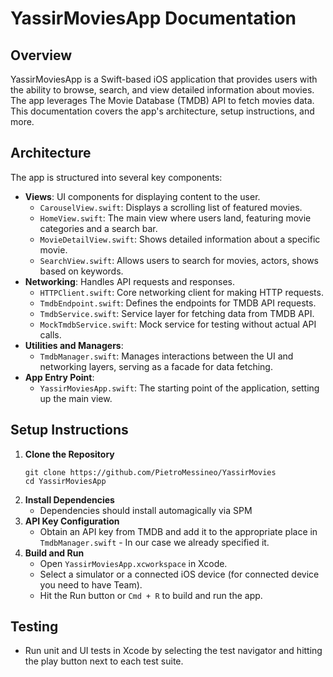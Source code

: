 # YassirMoviesApp Documentation

## Overview
YassirMoviesApp is a Swift-based iOS application that provides users with the ability to browse, search, and view detailed information about movies. The app leverages The Movie Database (TMDB) API to fetch movies data. This documentation covers the app's architecture, setup instructions, and more.

## Architecture
The app is structured into several key components:

- **Views**: UI components for displaying content to the user.
    - `CarouselView.swift`: Displays a scrolling list of featured movies.
    - `HomeView.swift`: The main view where users land, featuring movie categories and a search bar.
    - `MovieDetailView.swift`: Shows detailed information about a specific movie.
    - `SearchView.swift`: Allows users to search for movies, actors, shows based on keywords.
- **Networking**: Handles API requests and responses.
    - `HTTPClient.swift`: Core networking client for making HTTP requests.
    - `TmdbEndpoint.swift`: Defines the endpoints for TMDB API requests.
    - `TmdbService.swift`: Service layer for fetching data from TMDB API.
    - `MockTmdbService.swift`: Mock service for testing without actual API calls.
- **Utilities and Managers**:
    - `TmdbManager.swift`: Manages interactions between the UI and networking layers, serving as a facade for data fetching.
- **App Entry Point**:
    - `YassirMoviesApp.swift`: The starting point of the application, setting up the main view.

## Setup Instructions

1. **Clone the Repository**
    ```
    git clone https://github.com/PietroMessineo/YassirMovies
    cd YassirMoviesApp
    ```
2. **Install Dependencies**
    - Dependencies should install automagically via SPM
3. **API Key Configuration**
    - Obtain an API key from TMDB and add it to the appropriate place in `TmdbManager.swift` - In our case we already specified it.
4. **Build and Run**
    - Open `YassirMoviesApp.xcworkspace` in Xcode.
    - Select a simulator or a connected iOS device (for connected device you need to have Team).
    - Hit the Run button or `Cmd + R` to build and run the app.

## Testing
- Run unit and UI tests in Xcode by selecting the test navigator and hitting the play button next to each test suite.
